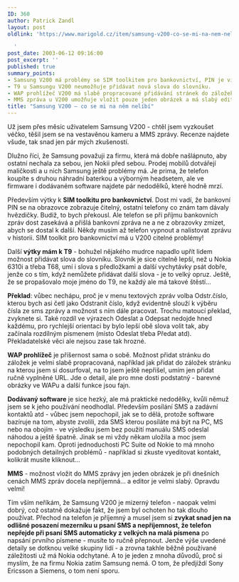 ```yaml
---
ID: 360
author: Patrick Zandl
layout: post
oldlink: 'https://www.marigold.cz/item/samsung-v200-co-se-mi-na-nem-nelibi

  '
post_date: 2003-06-12 09:16:00
post_excerpt: ''
published: true
summary_points:
- Samsung V200 má problémy se SIM toolkitem pro bankovnictví, PIN je viditelný.
- T9 u Samsungu V200 neumožňuje přidávat nová slova do slovníku.
- WAP prohlížeč V200 má slabě propracované přidávání stránek do záložek.
- MMS zpráva u V200 umožňuje vložit pouze jeden obrázek a má slabý editor.
title: "Samsung V200 – co se mi na něm nelíbí"
---
```


<p>
Už jsem přes měsíc uživatelem Samsung V200 - chtěl jsem vyzkoušet véčko, těšil jsem se na vestavěnou kameru a MMS zprávy. Recenze najdete všude, tak snad jen pár mých zkušeností. </p>

<p>
Dlužno říci, že Samsung považuji za firmu, která má dobře našlápnuto, aby ostatní nechala za sebou, jen Nokii před sebou. Prodej mobilů dotvářejí maličkosti a u nich Samsung ještě problémy má. Je prima, že telefon koupíte s druhou náhradní baterkou a výborným headsetem, ale ve firmware i dodávaném software najdete pár nedodělků, které hodně mrzí. </p>

<p>
Především výtky k <STRONG>SIM toolkitu pro bankovnictví</STRONG>. Dost mi vadí, že bankovní PIN se na obrazovce zobrazuje čitelný, ostatní telefony co znám tam dávaly hvězdičky. Budiž, to bych překousl. Ale telefon se při příjmu bankovních zpráv dost zasekává a přišlá bankovní zpráva ne a ne z obrazovky zmizet, abych se dostal k další. Někdy musím až telefon vypnout a nalistovat zprávu v historii. SIM toolkit pro bankovnictví má u V200 citelné problémy!</p>

<p>
Další <STRONG>výtky mám k T9</STRONG> - bohužel nějakého mudrce napadlo upřít lidem možnost přidávat slova do slovníku. Slovník je sice citelně lepší, než u Nokia 6310i a třeba T68, umí i slova s předložkami a další vychytávky psát dobře, jenže co s tím, když nemůžete přidávat další slova - je to velký opruz. Ještě, že se propašovalo moje jméno do T9, ne každý ale má takové štěstí...</p>

<p>
<STRONG>Překlad</STRONG>:&#160;vůbec nechápu, proč je v menu textových zpráv volba Odstr.číslo, kterou bych asi četl jako Odstranit číslo, když evidentně slouží k výběru čísla ze sms zprávy a možnost s ním dále pracovat. Trochu matoucí překlad, zvyknete si. Také rozdíl ve výrazech Odeslat a Odepsat nedojde hned každému, pro rychlejší orientaci by bylo lepší obě slova volit tak, aby začínala rozdílným písmenem (místo Odeslat třeba Předat atd). Překladatelské věci ale nejsou zase tak hrozné. </p>

<p>
<STRONG>WAP prohlížeč</STRONG> je příšernost sama o sobě. Možnost přidat stránku do záložek je velmi slabě propracovaná, například jak přidat do záložek stránku na kterou jsem si dosurfoval, na to jsem ještě nepřišel, umím jen přidat ručně vyplněné URL. Jde o detail, ale pro mne dosti podstatný - barevné obrázky ve WAPu a další funkce jsou fajn. </p>

<p>
<STRONG>Dodávaný software</STRONG> je sice hezký, ale má praktické nedodělky, kvůli němuž jsem se k jeho používání neodhodlal. Především posílání SMS a zadávní kontaktů atd - vůbec jsem nepochopil, jak se to dělá, protože software bazíruje na tom, abyste zvolili, zda SMS kterou posíláte má být na PC, MS nebo na obojím - ve výsledku jsem bez použití manuálu SMS odeslal náhodou a ještě špatně. Jinak se mi vždy někam uložila a moc jsem nepochopil kam. Oproti jednoduchosti PC Suite od Nokie to má mnoho podobných detailných problémů - například si zkuste vyeditovat kontakt, kolikrát musíte kliknout...</p>

<p>
<STRONG>MMS</STRONG> - možnost vložit do MMS zprávy jen jeden obrázek je při dnešních cenách MMS zpráv docela nepříjemná... a editor je velmi slabý. Opravdu velmi!</p>

<p>
Tím vším neříkám, že Samsung V200 je mizerný telefon - naopak velmi dobrý, což ostatně dokažuje fakt, že jsem byl ochoten ho tak dlouho používat. Přechod na telefon je příjemný a musel jsem si <STRONG>zvykat snad jen na odlišné posazení mezerníku u psaní SMS a nepříjemnost, že telefon nepřejde při psaní SMS automaticky z velkých na malá písmena</STRONG> po napsání prvního písmene - musíte to ručně přepnout. Jenže výše uvedené detaily se dotknou velké skupiny lidí - a zrovna takhle běžně používané záležitosti už má Nokia odchytané. A to je jeden z mnoha důvodů, proč si myslím, že na firmu Nokia zatím Samsung nemá. O tom, že předjíždí Sony Ericsson a Siemens, o tom není sporu. </p>